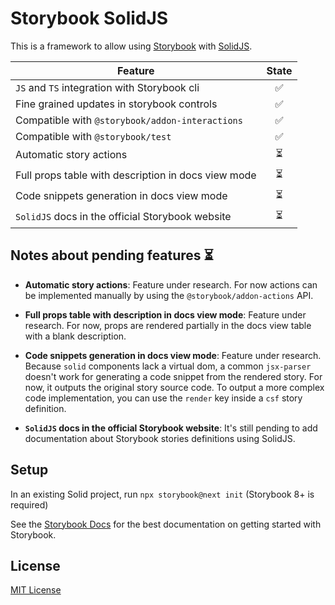 # Storybook SolidJS

This is a framework to allow using [Storybook](https://storybook.js.org/) with [SolidJS](https://www.solidjs.com/).

| Feature                                             | State |
| --------------------------------------------------- | :---: |
| `JS` and `TS` integration with Storybook cli        |  ✅   |
| Fine grained updates in storybook controls          |  ✅   |
| Compatible with `@storybook/addon-interactions`     |  ✅   |
| Compatible with `@storybook/test`                   |  ✅   |
| Automatic story actions                             |  ⏳   |
| Full props table with description in docs view mode |  ⏳   |
| Code snippets generation in docs view mode          |  ⏳   |
| `SolidJS` docs in the official Storybook website    |  ⏳   |

## Notes about pending features ⏳

- **Automatic story actions**: Feature under research. For now actions can be implemented manually by using the `@storybook/addon-actions` API.

- **Full props table with description in docs view mode**: Feature under research. For now, props are rendered partially in the docs view table with a blank description.

- **Code snippets generation in docs view mode**: Feature under research. Because `solid` components lack a virtual dom, a common `jsx-parser` doesn't work for generating a code snippet from the rendered story. For now, it outputs the original story source code. To output a more complex code implementation, you can use the `render` key inside a `csf` story definition.

- **`SolidJS` docs in the official Storybook website**: It's still pending to add documentation about Storybook stories definitions using SolidJS.

## Setup

In an existing Solid project, run `npx storybook@next init` (Storybook 8+ is required)

See the [Storybook Docs](https://storybook.js.org/docs) for the best documentation on getting started with Storybook.

## License

[MIT License](./LICENSE)
